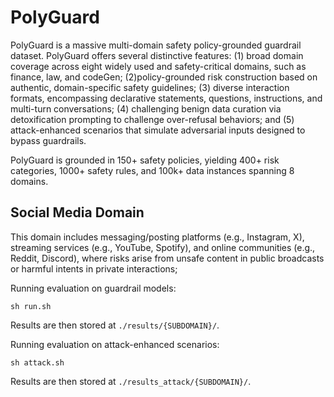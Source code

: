 # PolyGuard

PolyGuard is a massive multi-domain safety policy-grounded guardrail dataset. PolyGuard offers several distinctive features: (1) broad domain coverage across eight widely used and safety-critical domains, such as finance, law, and codeGen; (2)policy-grounded risk construction based on authentic, domain-specific safety guidelines; (3) diverse interaction formats, encompassing declarative statements, questions, instructions, and multi-turn conversations; (4) challenging benign data curation via detoxification prompting to challenge over-refusal behaviors; and (5) attack-enhanced scenarios that simulate adversarial inputs designed to bypass guardrails.

PolyGuard is grounded in 150+ safety policies, yielding 400+ risk categories, 1000+ safety rules, and 100k+ data instances spanning 8 domains.

## Social Media Domain

This domain includes messaging/posting platforms (e.g., Instagram, X), streaming services (e.g., YouTube, Spotify), and online communities (e.g., Reddit, Discord), where risks arise from unsafe content in public broadcasts or harmful intents in private interactions; 

Running evaluation on guardrail models:
```
sh run.sh
```

Results are then stored at ``./results/{SUBDOMAIN}/``.

Running evaluation on attack-enhanced scenarios:
```
sh attack.sh
```

Results are then stored at ``./results_attack/{SUBDOMAIN}/``.